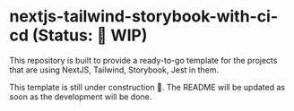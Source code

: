 # nextjs-tailwind-storybook-with-ci-cd (Status: :construction: WIP)

This repository is built to provide a ready-to-go template for the projects that are using NextJS, Tailwind, Storybook, Jest in them.

This template is still under construction :construction:. The README will be updated as soon as the development will be done.
